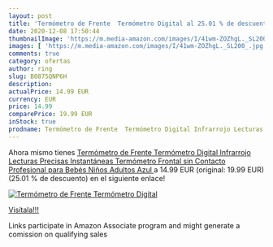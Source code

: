 ```yaml
---
layout: post
title: 'Termómetro de Frente  Termómetro Digital al 25.01 % de descuento'
date: 2020-12-08 17:50:44
thumbnailImage: 'https://m.media-amazon.com/images/I/41wm-ZOZhgL._SL200_.jpg'
images: [ 'https://m.media-amazon.com/images/I/41wm-ZOZhgL._SL200_.jpg' ]
comments: true
category: ofertas
author: ring
slug: B0875QNP6H
description:
actualPrice: 14.99 EUR
currency: EUR
price: 14.99
comparePrice: 19.99 EUR
inStock: true
prodname: Termómetro de Frente  Termómetro Digital Infrarrojo Lecturas Precisas Instantáneas  Termómetro Frontal sin Contacto Profesional para Bebés  Niños  Adultos  Azul 
---
```


Ahora mismo tienes [Termómetro de Frente  Termómetro Digital Infrarrojo Lecturas Precisas Instantáneas  Termómetro Frontal sin Contacto Profesional para Bebés  Niños  Adultos  Azul ](https://www.amazon.es/dp/B0875QNP6H/?tag=tolees-21) a 14.99 EUR (original: 19.99 EUR) (25.01 %  de descuento) en el siguiente enlace!

[![Termómetro de Frente  Termómetro Digital](https://m.media-amazon.com/images/I/41wm-ZOZhgL._SL200_.jpg)](https://www.amazon.es/dp/B0875QNP6H/?tag=tolees-21)

[Visítala!!!](https://www.amazon.es/dp/B0875QNP6H/?tag=tolees-21)

Links participate in Amazon Associate program and might generate a comission on qualifying sales
